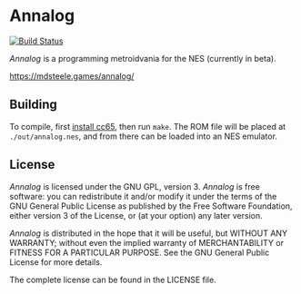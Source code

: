 # Annalog

[![Build Status](https://github.com/mdsteele/annalog/actions/workflows/tests.yml/badge.svg)](https://github.com/mdsteele/annalog/actions/workflows/tests.yml)

*Annalog* is a programming metroidvania for the NES (currently in beta).

https://mdsteele.games/annalog/

## Building

To compile, first
[install cc65](https://wiki.nesdev.org/w/index.php/Installing_CC65), then run
`make`.  The ROM file will be placed at `./out/annalog.nes`, and from there can
be loaded into an NES emulator.

## License

*Annalog* is licensed under the GNU GPL, version 3.  *Annalog* is free
software: you can redistribute it and/or modify it under the terms of the GNU
General Public License as published by the Free Software Foundation, either
version 3 of the License, or (at your option) any later version.

*Annalog* is distributed in the hope that it will be useful, but WITHOUT ANY
WARRANTY; without even the implied warranty of MERCHANTABILITY or FITNESS FOR A
PARTICULAR PURPOSE.  See the GNU General Public License for more details.

The complete license can be found in the LICENSE file.
